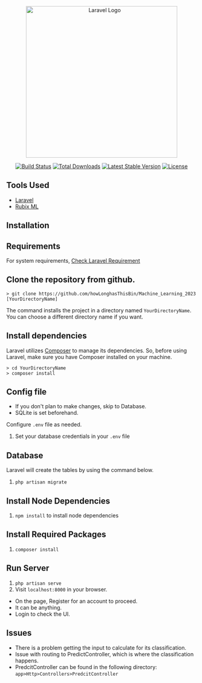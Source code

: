 <p align="center"><a href="https://laravel.com" target="_blank"><img src="https://raw.githubusercontent.com/laravel/art/master/logo-lockup/5%20SVG/2%20CMYK/1%20Full%20Color/laravel-logolockup-cmyk-red.svg" width="400" alt="Laravel Logo"></a></p>

<p align="center">
<a href="https://github.com/laravel/framework/actions"><img src="https://github.com/laravel/framework/workflows/tests/badge.svg" alt="Build Status"></a>
<a href="https://packagist.org/packages/laravel/framework"><img src="https://img.shields.io/packagist/dt/laravel/framework" alt="Total Downloads"></a>
<a href="https://packagist.org/packages/laravel/framework"><img src="https://img.shields.io/packagist/v/laravel/framework" alt="Latest Stable Version"></a>
<a href="https://packagist.org/packages/laravel/framework"><img src="https://img.shields.io/packagist/l/laravel/framework" alt="License"></a>
</p>

## Tools Used

- [Laravel](https://github.com/laravel)
- [Rubix ML](https://github.com/RubixML/ML)

## Installation

## Requirements

For system requirements, [Check Laravel Requirement](https://laravel.com/docs/9.x/deployment#server-requirements)

## Clone the repository from github.

    > git clone https://github.com/howLonghasThisBin/Machine_Learning_2023 [YourDirectoryName]

The command installs the project in a directory named `YourDirectoryName`. You can choose a different
directory name if you want.

## Install dependencies

Laravel utilizes [Composer](https://getcomposer.org/) to manage its dependencies. So, before using Laravel, make sure you have Composer installed on your machine.

    > cd YourDirectoryName
    > composer install

## Config file

- If you don't plan to make changes, skip to Database.
- SQLite is set beforehand.

Configure `.env` file as needed. 

1. Set your database credentials in your `.env` file

## Database

Laravel will create the tables by using the command below.

1. `php artisan migrate`

## Install Node Dependencies

1. `npm install` to install node dependencies

## Install Required Packages

1. `composer install`
   
## Run Server

1. `php artisan serve` 
1. Visit `localhost:8000` in your browser.

- On the page, Register for an account to proceed. 
- It can be anything.
- Login to check the UI.

## Issues

- There is a problem getting the input to calculate for its classification.
- Issue with routing to PredictController, which is where the classification happens.
- PredcitController can be found in the following directory: `app>Http>Controllers>PredcitController`

